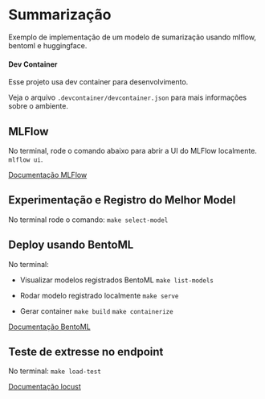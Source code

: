 # Summarização

Exemplo de implementação de um modelo de sumarização usando mlflow, bentoml e huggingface.

#### Dev Container

Esse projeto usa dev container para desenvolvimento.

Veja o arquivo `.devcontainer/devcontainer.json` para mais informações sobre o ambiente.

## MLFlow

No terminal, rode o comando abaixo para abrir a UI do MLFlow localmente.
`mlflow ui`.

[Documentação MLFlow](https://mlflow.org/)

## Experimentação e Registro do Melhor Model

No terminal rode o comando:
`make select-model`

## Deploy usando BentoML

No terminal:
- Visualizar modelos registrados BentoML
`make list-models`

- Rodar modelo registrado localmente
`make serve`

- Gerar container
`make build`
`make containerize`

[Documentação BentoML](https://www.bentoml.com/)

## Teste de extresse no endpoint

No terminal:
`make load-test`

[Documentação locust](https://locust.io/)
